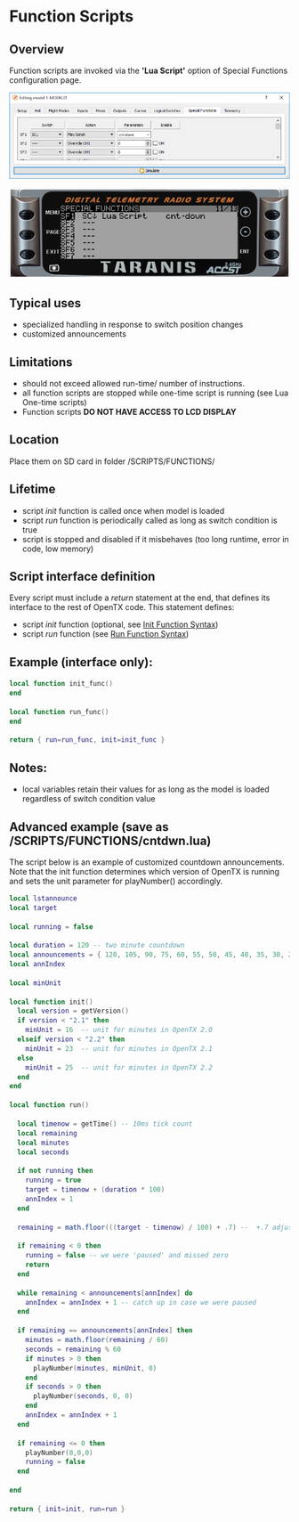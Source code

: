 # Function Scripts

## Overview

Function scripts are invoked via the **'Lua Script'** option of Special Functions configuration page.

![Companion Special Functions Window](../.gitbook/assets/CompanionSpecialFunctions.png)

![Taranis Special Functions Display](../.gitbook/assets/RadioSpecialFunctions.png)

## Typical uses

* specialized handling in response to switch position changes
* customized announcements

## Limitations

* should not exceed allowed run-time/ number of instructions.
* all function scripts are stopped while one-time script is running \(see Lua One-time scripts\)
* Function scripts **DO NOT HAVE ACCESS TO LCD DISPLAY**

## Location

Place them on SD card in folder /SCRIPTS/FUNCTIONS/

## Lifetime

* script _init_ function is called once when model is loaded
* script _run_ function is periodically called as long as switch condition is true
* script is stopped and disabled if it misbehaves \(too long runtime, error in code, low memory\)

## Script interface definition

Every script must include a _return_ statement at the end, that defines its interface to the rest of OpenTX code. This statement defines:

* script _init_ function \(optional, see [Init Function Syntax](../part_ii_-_opentx_lua_api_programming_guide/init_function_syntax.md)\)
* script _run_ function \(see [Run Function Syntax](../part_ii_-_opentx_lua_api_programming_guide/run_function_syntax.md)\)

## Example \(interface only\):

```lua
local function init_func()
end

local function run_func()
end

return { run=run_func, init=init_func }
```

## Notes:

* local variables retain their values for as long as the model is loaded regardless of switch condition value

## Advanced example \(save as /SCRIPTS/FUNCTIONS/cntdwn.lua\)

The script below is an example of customized countdown announcements. Note that the init function determines which version of OpenTX is running and sets the unit parameter for playNumber\(\) accordingly.

```lua
local lstannounce
local target

local running = false

local duration = 120 -- two minute countdown
local announcements = { 120, 105, 90, 75, 60, 55, 50, 45, 40, 35, 30, 29, 28, 27, 26, 25, 24, 23, 22, 21, 20, 19, 18, 17, 16, 15, 14, 13, 12, 11, 10, 9, 8, 7, 6, 5, 4, 3, 2, 1, 0}
local annIndex

local minUnit

local function init()
  local version = getVersion()
  if version < "2.1" then
    minUnit = 16  -- unit for minutes in OpenTX 2.0
  elseif version < "2.2" then
    minUnit = 23  -- unit for minutes in OpenTX 2.1
  else
    minUnit = 25  -- unit for minutes in OpenTX 2.2
  end
end

local function run()

  local timenow = getTime() -- 10ms tick count
  local remaining
  local minutes
  local seconds

  if not running then
    running = true
    target = timenow + (duration * 100)
    annIndex = 1
  end

  remaining = math.floor(((target - timenow) / 100) + .7) --  +.7 adjust for announcement lag

  if remaining < 0 then
    running = false -- we were 'paused' and missed zero
    return
  end

  while remaining < announcements[annIndex] do
    annIndex = annIndex + 1 -- catch up in case we were paused
  end

  if remaining == announcements[annIndex] then
    minutes = math.floor(remaining / 60)
    seconds = remaining % 60
    if minutes > 0 then
      playNumber(minutes, minUnit, 0)
    end
    if seconds > 0 then
      playNumber(seconds, 0, 0)
    end
    annIndex = annIndex + 1
  end

  if remaining <= 0 then
    playNumber(0,0,0)
    running = false
  end

end

return { init=init, run=run }
```

